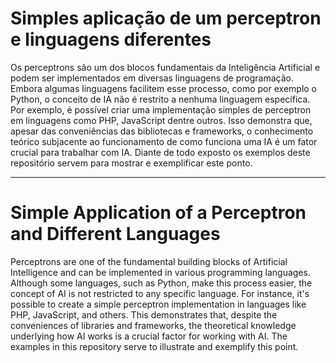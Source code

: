 # Simples aplicação de um perceptron e linguagens diferentes

Os perceptrons são um dos blocos fundamentais da Inteligência Artificial e podem ser implementados em diversas linguagens de programação. Embora algumas linguagens facilitem esse processo, como por exemplo o Python, o conceito de IA não é restrito a nenhuma linguagem específica. Por exemplo, é possível criar uma implementação simples de perceptron em linguagens como PHP, JavaScript dentre outros. Isso demonstra que, apesar das conveniências das bibliotecas e frameworks, o conhecimento teórico subjacente ao funcionamento de como funciona uma IA é um fator crucial para trabalhar com IA. Diante de todo exposto os exemplos deste repositório servem para mostrar e exemplificar este ponto.

---

# Simple Application of a Perceptron and Different Languages

Perceptrons are one of the fundamental building blocks of Artificial Intelligence and can be implemented in various programming languages. Although some languages, such as Python, make this process easier, the concept of AI is not restricted to any specific language. For instance, it's possible to create a simple perceptron implementation in languages like PHP, JavaScript, and others. This demonstrates that, despite the conveniences of libraries and frameworks, the theoretical knowledge underlying how AI works is a crucial factor for working with AI. The examples in this repository serve to illustrate and exemplify this point.
